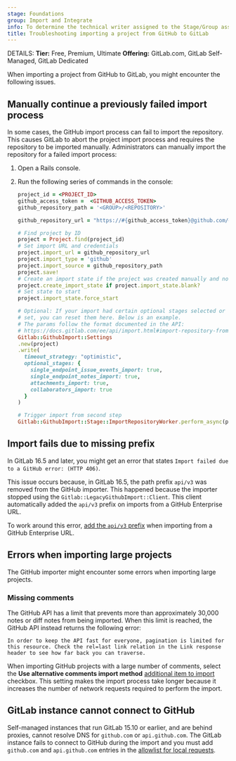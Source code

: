 ```yaml
---
stage: Foundations
group: Import and Integrate
info: To determine the technical writer assigned to the Stage/Group associated with this page, see https://handbook.gitlab.com/handbook/product/ux/technical-writing/#assignments
title: Troubleshooting importing a project from GitHub to GitLab
---
```


DETAILS:
**Tier:** Free, Premium, Ultimate
**Offering:** GitLab.com, GitLab Self-Managed, GitLab Dedicated

When importing a project from GitHub to GitLab, you might encounter the following issues.

## Manually continue a previously failed import process

In some cases, the GitHub import process can fail to import the repository. This causes GitLab to abort the project import process and requires the
repository to be imported manually. Administrators can manually import the repository for a failed import process:

1. Open a Rails console.
1. Run the following series of commands in the console:

   ```ruby
   project_id = <PROJECT_ID>
   github_access_token =  <GITHUB_ACCESS_TOKEN>
   github_repository_path = '<GROUP>/<REPOSITORY>'

   github_repository_url = "https://#{github_access_token}@github.com/#{github_repository_path}.git"

   # Find project by ID
   project = Project.find(project_id)
   # Set import URL and credentials
   project.import_url = github_repository_url
   project.import_type = 'github'
   project.import_source = github_repository_path
   project.save!
   # Create an import state if the project was created manually and not from a failed import
   project.create_import_state if project.import_state.blank?
   # Set state to start
   project.import_state.force_start

   # Optional: If your import had certain optional stages selected or a timeout strategy
   # set, you can reset them here. Below is an example.
   # The params follow the format documented in the API:
   # https://docs.gitlab.com/ee/api/import.html#import-repository-from-github
   Gitlab::GithubImport::Settings
   .new(project)
   .write(
     timeout_strategy: "optimistic",
     optional_stages: {
       single_endpoint_issue_events_import: true,
       single_endpoint_notes_import: true,
       attachments_import: true,
       collaborators_import: true
     }
   )

   # Trigger import from second step
   Gitlab::GithubImport::Stage::ImportRepositoryWorker.perform_async(project.id)
   ```

## Import fails due to missing prefix

In GitLab 16.5 and later, you might get an error that states `Import failed due to a GitHub error: (HTTP 406)`.

This issue occurs because, in GitLab 16.5, the path prefix `api/v3` was removed from the GitHub importer. This happened because the importer stopped using the `Gitlab::LegacyGithubImport::Client`. This client automatically added the `api/v3` prefix on imports from a GitHub Enterprise URL.

To work around this error, [add the `api/v3` prefix](https://gitlab.com/gitlab-org/gitlab/-/issues/438358#note_1978902725) when importing from a GitHub Enterprise URL.

## Errors when importing large projects

The GitHub importer might encounter some errors when importing large projects.

### Missing comments

The GitHub API has a limit that prevents more than approximately 30,000 notes or diff notes from being imported.
When this limit is reached, the GitHub API instead returns the following error:

```plaintext
In order to keep the API fast for everyone, pagination is limited for this resource. Check the rel=last link relation in the Link response header to see how far back you can traverse.
```

When importing GitHub projects with a large number of comments, select the **Use alternative comments import method**
[additional item to import](github.md#select-additional-items-to-import) checkbox. This setting makes the import process take longer because it increases the number of network requests
required to perform the import.

## GitLab instance cannot connect to GitHub

Self-managed instances that run GitLab 15.10 or earlier, and are behind proxies, cannot resolve DNS for `github.com` or `api.github.com`.
The GitLab instance fails to connect to GitHub during the import and you must add `github.com` and `api.github.com`
entries in the [allowlist for local requests](../../../security/webhooks.md#allow-outbound-requests-to-certain-ip-addresses-and-domains).
